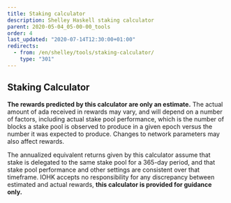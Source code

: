 ```yaml
---
title: Staking calculator
description: Shelley Haskell staking calculator
parent: 2020-05-04_05-00-00_tools
order: 4
last_updated: "2020-07-14T12:30:00+01:00"
redirects:
  - from: /en/shelley/tools/staking-calculator/
    type: "301"
---
```

## Staking Calculator

__The rewards predicted by this calculator are only an estimate.__ The actual amount of ada received in rewards may vary, and will depend on a number of factors, including actual stake pool performance, which is the number of blocks a stake pool is observed to produce in a given epoch versus the number it was expected to produce. Changes to network parameters may also affect rewards.

The annualized equivalent returns given by this calculator assume that stake is delegated to the same stake pool for a 365-day period, and that stake pool performance and other settings are consistent over that timeframe. IOHK accepts no responsibility for any discrepancy between estimated and actual rewards, __this calculator is provided for guidance only.__

<!-- include components/ShelleyHaskellStakingCalculator -->
